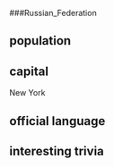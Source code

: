 ###Russian_Federation
## population


## capital  
New York
 
## official language


## interesting trivia



